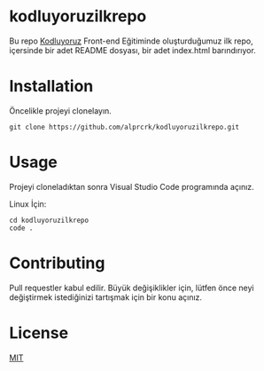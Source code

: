 # kodluyoruzilkrepo
Bu repo [Kodluyoruz](https://kodluyoruz.org/) Front-end Eğitiminde oluşturduğumuz ilk repo, içersinde bir adet README dosyası, bir adet index.html barındırıyor.
# Installation
Öncelikle projeyi clonelayın.
```
git clone https://github.com/alprcrk/kodluyoruzilkrepo.git
```
# Usage
Projeyi cloneladıktan sonra Visual Studio Code programında açınız.

Linux İçin:
```
cd kodluyoruzilkrepo
code .
```
# Contributing
Pull requestler kabul edilir. Büyük değişiklikler için, lütfen önce neyi değiştirmek istediğinizi tartışmak için bir konu açınız.

# License
[MIT](https://choosealicense.com/licenses/mit/)
